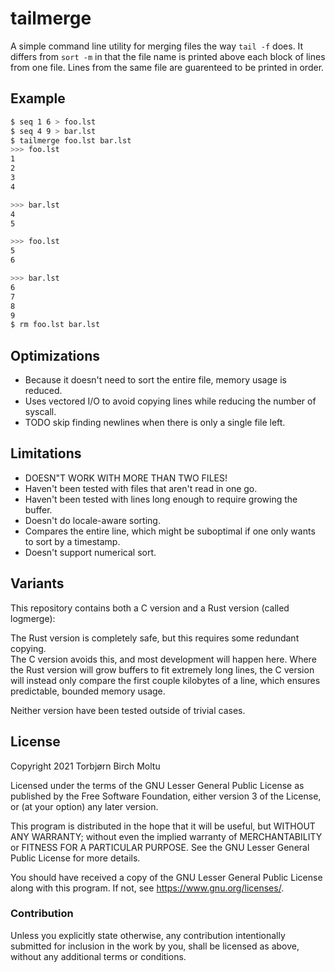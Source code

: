 # tailmerge

A simple command line utility for merging files the way `tail -f` does.
It differs from `sort -m` in that the file name is printed above each block of lines from one file.
Lines from the same file are guarenteed to be printed in order.

## Example

```sh
$ seq 1 6 > foo.lst
$ seq 4 9 > bar.lst
$ tailmerge foo.lst bar.lst
>>> foo.lst
1
2
3
4

>>> bar.lst
4
5

>>> foo.lst
5
6

>>> bar.lst
6
7
8
9
$ rm foo.lst bar.lst
```

## Optimizations

* Because it doesn't need to sort the entire file, memory usage is reduced.
* Uses vectored I/O to avoid copying lines while reducing the number of syscall.
* TODO skip finding newlines when there is only a single file left.

## Limitations

* DOESN"T WORK WITH MORE THAN TWO FILES!
* Haven't been tested with files that aren't read in one go.
* Haven't been tested with lines long enough to require growing the buffer.
* Doesn't do locale-aware sorting.
* Compares the entire line, which might be suboptimal if one only wants to sort by a timestamp.
* Doesn't support numerical sort.

## Variants

This repository contains both a C version and a Rust version (called logmerge):

The Rust version is completely safe, but this requires some redundant copying.  
The C version avoids this, and most development will happen here.
Where the Rust version will grow buffers to fit extremely long lines,
the C version will instead only compare the first couple kilobytes of a line,
which ensures predictable, bounded memory usage.

Neither version have been tested outside of trivial cases.

## License

Copyright 2021 Torbjørn Birch Moltu

Licensed under the terms of the GNU Lesser General Public License
as published by the Free Software Foundation, either version 3 of the License,
or (at your option) any later version.

This program is distributed in the hope that it will be useful,
but WITHOUT ANY WARRANTY; without even the implied warranty of
MERCHANTABILITY or FITNESS FOR A PARTICULAR PURPOSE.  See the
GNU Lesser General Public License for more details.

You should have received a copy of the GNU Lesser General Public License
along with this program.  If not, see <https://www.gnu.org/licenses/>.

### Contribution

Unless you explicitly state otherwise, any contribution intentionally
submitted for inclusion in the work by you, shall be licensed as above,
without any additional terms or conditions.
